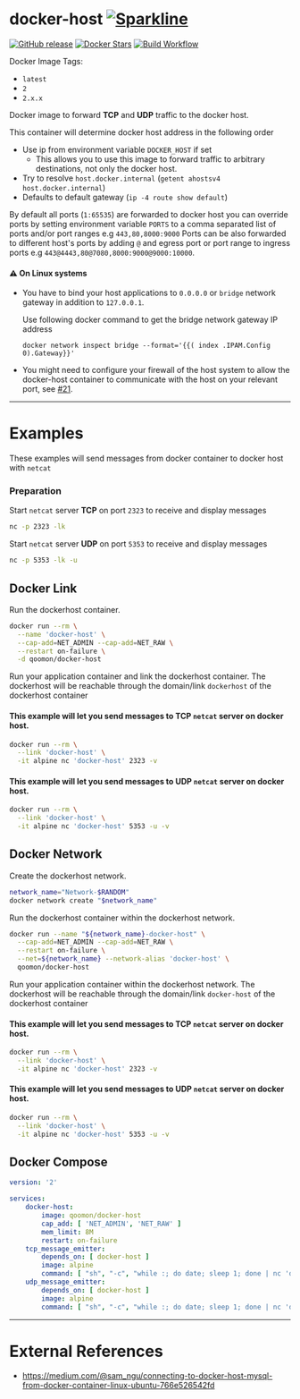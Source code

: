 
# docker-host [![Sparkline](https://stars.medv.io/qoomon/docker-host.svg)](https://stars.medv.io/qoomon/docker-host)

[![GitHub release](https://img.shields.io/github/release/qoomon/docker-host.svg)](https://hub.docker.com/r/qoomon/docker-host/)
[![Docker Stars](https://img.shields.io/docker/pulls/qoomon/docker-host.svg)](https://hub.docker.com/r/qoomon/docker-host/)
[![Build Workflow](https://github.com/qoomon/docker-host/workflows/Build/badge.svg)](https://github.com/qoomon/docker-host/actions?query=workflow%3ABuild)


Docker Image Tags:
* `latest`
* `2`
* `2.x.x`

Docker image to forward **TCP** and **UDP** traffic to the docker host. 

This container will determine docker host address in the following order
* Use ip from environment variable `DOCKER_HOST` if set
  * This allows you to use this image to forward traffic to arbitrary destinations, not only the docker host.
* Try to resolve `host.docker.internal` (`getent ahostsv4 host.docker.internal`)
* Defaults to default gateway (`ip -4 route show default`)

By default all ports (`1:65535`) are forwarded to docker host you can override ports by setting environment variable `PORTS` to a comma separated list of ports and/or port ranges e.g `443,80,8000:9000`
Ports can be also forwarded to different host's ports by adding `@` and egress port or port range to ingress ports e.g `443@4443,80@7080,8000:9000@9000:10000`.

#### ⚠️ On **Linux systems** 

* You have to bind your host applications to `0.0.0.0` or `bridge` network gateway in addition to `127.0.0.1`. 

  Use following docker command to get the bridge network gateway IP address 

  `docker network inspect bridge --format='{{( index .IPAM.Config 0).Gateway}}'`

* You might need to configure your firewall of the host system to allow the docker-host container to communicate with the host on your relevant port, see [#21](https://github.com/qoomon/docker-host/issues/21#issuecomment-497831038).

---

# Examples
These examples will send messages from docker container to docker host with `netcat`

### Preparation
Start `netcat` server **TCP** on port `2323` to receive and display messages
```sh
nc -p 2323 -lk
```
Start `netcat` server **UDP** on port `5353` to receive and display messages
```sh
nc -p 5353 -lk -u
```   

## Docker Link
Run the dockerhost container.
```sh
docker run --rm \
  --name 'docker-host' \
  --cap-add=NET_ADMIN --cap-add=NET_RAW \
  --restart on-failure \
  -d qoomon/docker-host
```
Run your application container and link the dockerhost container.
The dockerhost will be reachable through the domain/link `dockerhost` of the dockerhost container
#### This example will let you send messages to **TCP** `netcat` server on docker host.
```sh
docker run --rm \
  --link 'docker-host' \
  -it alpine nc 'docker-host' 2323 -v
```
#### This example will let you send messages to **UDP** `netcat` server on docker host.
```sh
docker run --rm \
  --link 'docker-host' \
  -it alpine nc 'docker-host' 5353 -u -v
```

## Docker Network
Create the dockerhost network.
```sh
network_name="Network-$RANDOM"
docker network create "$network_name"
```
Run the dockerhost container within the dockerhost network.
```sh
docker run --name "${network_name}-docker-host" \
  --cap-add=NET_ADMIN --cap-add=NET_RAW \
  --restart on-failure \
  --net=${network_name} --network-alias 'docker-host' \
  qoomon/docker-host
```
Run your application container within the dockerhost network.
The dockerhost will be reachable through the domain/link `docker-host` of the dockerhost container
#### This example will let you send messages to **TCP** `netcat` server on docker host.
```sh
docker run --rm \
  --link 'docker-host' \
  -it alpine nc 'docker-host' 2323 -v
```
#### This example will let you send messages to **UDP** `netcat` server on docker host.
```sh
docker run --rm \
  --link 'docker-host' \
  -it alpine nc 'docker-host' 5353 -u -v
```

## Docker Compose
```yaml
version: '2'

services:
    docker-host:
        image: qoomon/docker-host
        cap_add: [ 'NET_ADMIN', 'NET_RAW' ]
        mem_limit: 8M
        restart: on-failure
    tcp_message_emitter:
        depends_on: [ docker-host ]
        image: alpine
        command: [ "sh", "-c", "while :; do date; sleep 1; done | nc 'docker-host' 2323 -v"]
    udp_message_emitter:
        depends_on: [ docker-host ]
        image: alpine
        command: [ "sh", "-c", "while :; do date; sleep 1; done | nc 'docker-host' 5353 -u -v"]
```

---
# External References
* https://medium.com/@sam_ngu/connecting-to-docker-host-mysql-from-docker-container-linux-ubuntu-766e526542fd
